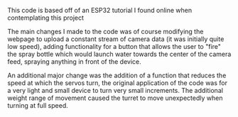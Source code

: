 This code is based off of an ESP32 tutorial I found online when contemplating this project

The main changes I made to the code was of course modifying the webpage to upload a constant stream of camera data (it was initially quite low speed), adding functionality for a button that allows the user to "fire" the spray bottle which would launch
water towards the center of the camera feed, spraying anything in front of the device.

An additional major change was the addition of a function that reduces the speed at which the servos turn, the original application of the code was for a very light and small device to turn very small increments. The additional weight
range of movement caused the turret to move unexpectedly when turning at full speed.
